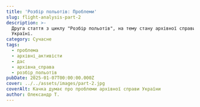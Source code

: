 ```yaml
---
title: 'Розбір польотів: Проблеми'
slug: flight-analysis-part-2
description: >-
  Друга стаття з циклу "Розбір польотів", на тему стану архівної справи в
  Україні.
category: Сучасне
tags:
  - проблема
  - архівні_активісти
  - дас
  - архівна_справа
  - розбір_польотів
pubDate: 2025-01-07T00:00:00.000Z
cover: ../../assets/images/part-2.jpg
coverAlt: Качка думає про проблеми архівної справи України
author: Олександр Т.
---
```


